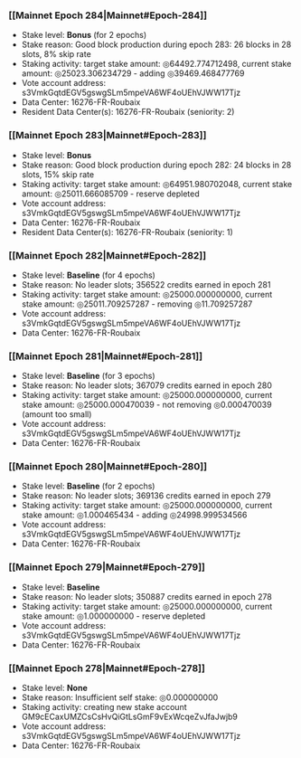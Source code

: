### [[Mainnet Epoch 284|Mainnet#Epoch-284]]
* Stake level: **Bonus** (for 2 epochs)
* Stake reason: Good block production during epoch 283: 26 blocks in 28 slots, 8% skip rate
* Staking activity: target stake amount: ◎64492.774712498, current stake amount: ◎25023.306234729 - adding ◎39469.468477769
* Vote account address: s3VmkGqtdEGV5gswgSLm5mpeVA6WF4oUEhVJWW17Tjz
* Data Center: 16276-FR-Roubaix
* Resident Data Center(s): 16276-FR-Roubaix (seniority: 2)
### [[Mainnet Epoch 283|Mainnet#Epoch-283]]
* Stake level: **Bonus**
* Stake reason: Good block production during epoch 282: 24 blocks in 28 slots, 15% skip rate
* Staking activity: target stake amount: ◎64951.980702048, current stake amount: ◎25011.666085709 - reserve depleted
* Vote account address: s3VmkGqtdEGV5gswgSLm5mpeVA6WF4oUEhVJWW17Tjz
* Data Center: 16276-FR-Roubaix
* Resident Data Center(s): 16276-FR-Roubaix (seniority: 1)
### [[Mainnet Epoch 282|Mainnet#Epoch-282]]
* Stake level: **Baseline** (for 4 epochs)
* Stake reason: No leader slots; 356522 credits earned in epoch 281
* Staking activity: target stake amount: ◎25000.000000000, current stake amount: ◎25011.709257287 - removing ◎11.709257287
* Vote account address: s3VmkGqtdEGV5gswgSLm5mpeVA6WF4oUEhVJWW17Tjz
* Data Center: 16276-FR-Roubaix
### [[Mainnet Epoch 281|Mainnet#Epoch-281]]
* Stake level: **Baseline** (for 3 epochs)
* Stake reason: No leader slots; 367079 credits earned in epoch 280
* Staking activity: target stake amount: ◎25000.000000000, current stake amount: ◎25000.000470039 - not removing ◎0.000470039 (amount too small)
* Vote account address: s3VmkGqtdEGV5gswgSLm5mpeVA6WF4oUEhVJWW17Tjz
* Data Center: 16276-FR-Roubaix
### [[Mainnet Epoch 280|Mainnet#Epoch-280]]
* Stake level: **Baseline** (for 2 epochs)
* Stake reason: No leader slots; 369136 credits earned in epoch 279
* Staking activity: target stake amount: ◎25000.000000000, current stake amount: ◎1.000465434 - adding ◎24998.999534566
* Vote account address: s3VmkGqtdEGV5gswgSLm5mpeVA6WF4oUEhVJWW17Tjz
* Data Center: 16276-FR-Roubaix
### [[Mainnet Epoch 279|Mainnet#Epoch-279]]
* Stake level: **Baseline**
* Stake reason: No leader slots; 350887 credits earned in epoch 278
* Staking activity: target stake amount: ◎25000.000000000, current stake amount: ◎1.000000000 - reserve depleted
* Vote account address: s3VmkGqtdEGV5gswgSLm5mpeVA6WF4oUEhVJWW17Tjz
* Data Center: 16276-FR-Roubaix
### [[Mainnet Epoch 278|Mainnet#Epoch-278]]
* Stake level: **None**
* Stake reason: Insufficient self stake: ◎0.000000000
* Staking activity: creating new stake account GM9cECaxUMZCsCsHvQiGtLsGmF9vExWcqeZvJfaJwjb9
* Vote account address: s3VmkGqtdEGV5gswgSLm5mpeVA6WF4oUEhVJWW17Tjz
* Data Center: 16276-FR-Roubaix